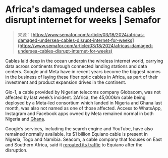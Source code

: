 <!--yml
category: 未分类
date: 2024-05-27 15:04:42
-->

# Africa's damaged undersea cables disrupt internet for weeks | Semafor

> 来源：[https://www.semafor.com/article/03/18/2024/africas-damaged-undersea-cables-disrupt-internet-for-weeks](https://www.semafor.com/article/03/18/2024/africas-damaged-undersea-cables-disrupt-internet-for-weeks)

Cables laid deep in the ocean underpin the wireless internet world, carrying data across continents through connected landing stations and data centers. Google and Meta have in recent years become the biggest names in the business of laying these fiber optic cables in Africa, as part of their investment and product expansion drives in the continent.

Glo-1, a cable provided by Nigerian telecoms company Globacom, was not affected by last week’s incident. 2Africa, the 45,000km cable being deployed by a Meta-led consortium which landed in Nigeria and Ghana last month, was also not named as one of those affected. Access to WhatsApp, Instagram and Facebook apps owned by Meta remained normal in both Nigeria and [Ghana](https://twitter.com/BBSimons/status/1768292967989588457).

Google’s services, including the search engine and YouTube, have also remained normally available. Its $1 billion Equiano cable is present in Nigeria, Togo and Namibia. Seacom, a cable company that focuses on East and Southern Africa, said it [rerouted its traffic](https://twitter.com/SEACOM/status/1769344459202760940) to Equiano after the disruption.